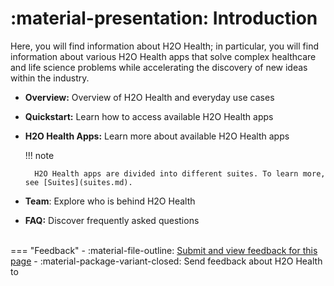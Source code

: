 # :material-presentation: Introduction

Here, you will find information about H2O Health; in particular,  you will find information about various H2O Health apps that solve complex healthcare and life science problems while accelerating the discovery of new ideas within the industry. 


- **Overview:** Overview of H2O Health and everyday use cases
- **Quickstart:** Learn how to access available H2O Health apps
- **H2O Health Apps:** Learn more about available H2O Health apps

    !!! note 

        H2O Health apps are divided into different suites. To learn more, see [Suites](suites.md).

- **Team**: Explore who is behind H2O Health 
- **FAQ:** Discover frequently asked questions


<br>
=== "Feedback"
    - :material-file-outline: <a href="https://github.com/h2oai/h2o-health/issues/new?assignees=5675sp&labels=h2o_health%2Fdocumentation&template=general_documentation_feedback.md&title=%5BH2O+Health+DOCS%5D" target="_blank">Submit and view feedback for this page</a>
    - :material-package-variant-closed: Send feedback about H2O Health to <niki.athanasiadou@h2o.ai>